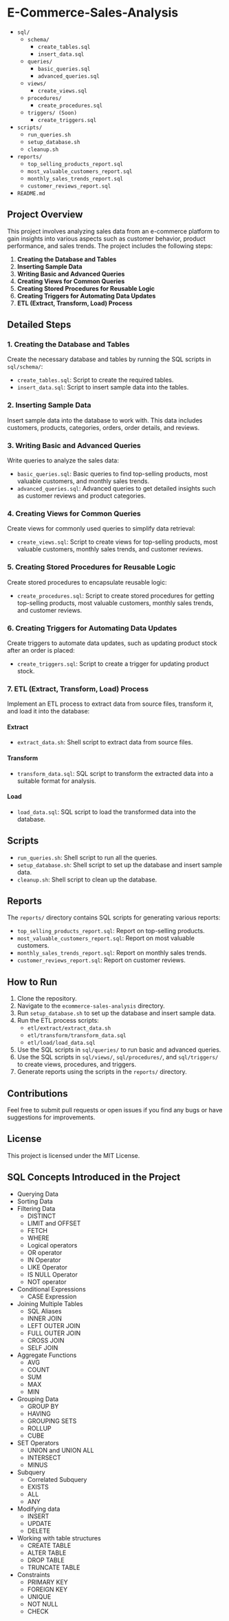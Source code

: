 # E-Commerce-Sales-Analysis

  - `sql/`
    - `schema/`
      - `create_tables.sql`
      - `insert_data.sql`
    - `queries/`
      - `basic_queries.sql`
      - `advanced_queries.sql`
    - `views/`
      - `create_views.sql`
    - `procedures/`
      - `create_procedures.sql`
    - `triggers/ (Soon) `
      - `create_triggers.sql`
  - `scripts/`
    - `run_queries.sh`
    - `setup_database.sh`
    - `cleanup.sh`
  - `reports/`
    - `top_selling_products_report.sql`
    - `most_valuable_customers_report.sql`
    - `monthly_sales_trends_report.sql`
    - `customer_reviews_report.sql`
  - `README.md`



## Project Overview

This project involves analyzing sales data from an e-commerce platform to gain insights into various aspects such as customer behavior, product performance, and sales trends. The project includes the following steps:

1. **Creating the Database and Tables**
2. **Inserting Sample Data**
3. **Writing Basic and Advanced Queries**
4. **Creating Views for Common Queries**
5. **Creating Stored Procedures for Reusable Logic**
6. **Creating Triggers for Automating Data Updates**
7. **ETL (Extract, Transform, Load) Process**

## Detailed Steps

### 1. Creating the Database and Tables

Create the necessary database and tables by running the SQL scripts in `sql/schema/`:

- `create_tables.sql`: Script to create the required tables.
- `insert_data.sql`: Script to insert sample data into the tables.

### 2. Inserting Sample Data

Insert sample data into the database to work with. This data includes customers, products, categories, orders, order details, and reviews.

### 3. Writing Basic and Advanced Queries

Write queries to analyze the sales data:

- `basic_queries.sql`: Basic queries to find top-selling products, most valuable customers, and monthly sales trends.
- `advanced_queries.sql`: Advanced queries to get detailed insights such as customer reviews and product categories.

### 4. Creating Views for Common Queries

Create views for commonly used queries to simplify data retrieval:

- `create_views.sql`: Script to create views for top-selling products, most valuable customers, monthly sales trends, and customer reviews.

### 5. Creating Stored Procedures for Reusable Logic

Create stored procedures to encapsulate reusable logic:

- `create_procedures.sql`: Script to create stored procedures for getting top-selling products, most valuable customers, monthly sales trends, and customer reviews.

### 6. Creating Triggers for Automating Data Updates

Create triggers to automate data updates, such as updating product stock after an order is placed:

- `create_triggers.sql`: Script to create a trigger for updating product stock.

### 7. ETL (Extract, Transform, Load) Process

Implement an ETL process to extract data from source files, transform it, and load it into the database:

#### Extract

- `extract_data.sh`: Shell script to extract data from source files.

#### Transform

- `transform_data.sql`: SQL script to transform the extracted data into a suitable format for analysis.

#### Load

- `load_data.sql`: SQL script to load the transformed data into the database.

## Scripts

- `run_queries.sh`: Shell script to run all the queries.
- `setup_database.sh`: Shell script to set up the database and insert sample data.
- `cleanup.sh`: Shell script to clean up the database.

## Reports

The `reports/` directory contains SQL scripts for generating various reports:

- `top_selling_products_report.sql`: Report on top-selling products.
- `most_valuable_customers_report.sql`: Report on most valuable customers.
- `monthly_sales_trends_report.sql`: Report on monthly sales trends.
- `customer_reviews_report.sql`: Report on customer reviews.

## How to Run

1. Clone the repository.
2. Navigate to the `ecommerce-sales-analysis` directory.
3. Run `setup_database.sh` to set up the database and insert sample data.
4. Run the ETL process scripts:
   - `etl/extract/extract_data.sh`
   - `etl/transform/transform_data.sql`
   - `etl/load/load_data.sql`
5. Use the SQL scripts in `sql/queries/` to run basic and advanced queries.
6. Use the SQL scripts in `sql/views/`, `sql/procedures/`, and `sql/triggers/` to create views, procedures, and triggers.
7. Generate reports using the scripts in the `reports/` directory.

## Contributions

Feel free to submit pull requests or open issues if you find any bugs or have suggestions for improvements.

## License

This project is licensed under the MIT License.



## SQL Concepts Introduced in the Project
* Querying Data
* Sorting Data
* Filtering Data
    * DISTINCT
    * LIMIT and OFFSET 
    * FETCH
    * WHERE
    * Logical operators 
    * OR operator
    * IN Operator
    * LIKE Operator
    * IS NULL Operator
    * NOT operator
* Conditional Expressions
  * CASE Expression 
* Joining Multiple Tables
  * SQL Aliases 
  * INNER JOIN 
  * LEFT OUTER JOIN 
  * FULL OUTER JOIN
  * CROSS JOIN
  * SELF JOIN
* Aggregate Functions
    * AVG 
    * COUNT 
    * SUM 
    * MAX
    * MIN 
* Grouping Data
    * GROUP BY
    * HAVING
    * GROUPING SETS
    * ROLLUP
    * CUBE
* SET Operators
  * UNION and UNION ALL 
  * INTERSECT 
  * MINUS 
* Subquery
  * Correlated Subquery 
  * EXISTS
  * ALL
  * ANY
* Modifying data
  * INSERT 
  * UPDATE 
  * DELETE 
* Working with table structures
  * CREATE TABLE 
  * ALTER TABLE 
  * DROP TABLE 
  * TRUNCATE TABLE
* Constraints
  * PRIMARY KEY
  * FOREIGN KEY
  * UNIQUE
  * NOT NULL
  * CHECK
